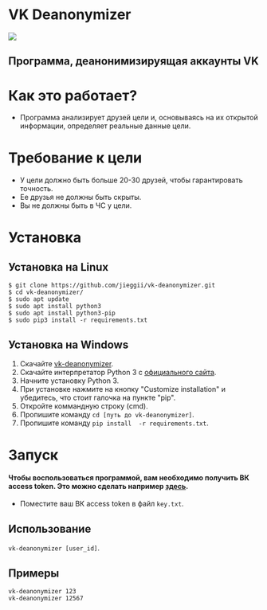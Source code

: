 # VK Deanonymizer
<a href="https://python.org"><img src="https://img.shields.io/badge/python-3-green.svg" /></a>
## Программа, деанонимизируящая аккаунты VK

# Как это работает?
* Программа анализирует друзей цели и, основываясь на их открытой информации, определяет реальные данные цели.

# Требование к цели
* У цели должно быть больше 20-30 друзей, чтобы гарантировать точность.
* Ее друзья не должны быть скрыты.
* Вы не должны быть в ЧС у цели.

# Установка
## Установка на Linux
```
$ git clone https://github.com/jieggii/vk-deanonymizer.git
$ cd vk-deanonymizer/
$ sudo apt update
$ sudo apt install python3
$ sudo apt install python3-pip
$ sudo pip3 install -r requirements.txt
```

## Установка на Windows
1. Скачайте <a href="https://github.com/jieggii/vk-deanonymizer.git">vk-deanonymizer</a>.
2. Скачайте интерпретатор Python 3 с <a href="https://python.org">официального сайта</a>.
3. Начните установку Python 3.
4. При установке нажмите на кнопку "Customize installation" и убедитесь, что стоит галочка на пункте "pip".
5. Откройте коммандную строку (cmd).
6. Пропишите команду ```cd [путь до vk-deanonymizer]```.
7. Пропишите команду ```pip install  -r requirements.txt```.

# Запуск
#### Чтобы воспользоваться программой, вам необходимо получить ВК access token. Это можно сделать например <a href="https://vkhost.github.io/">здесь</a>.
* Поместите ваш ВК access token в файл ```key.txt```.
## Использование
```vk-deanonymizer [user_id]```.
## Примеры
```
vk-deanonymizer 123
vk-deanonymizer 12567
```
